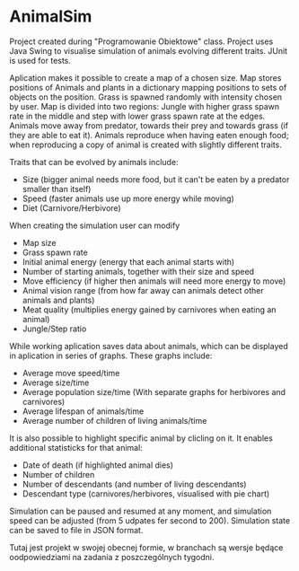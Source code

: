 # AnimalSim

Project created during "Programowanie Obiektowe" class. Project uses Java Swing to visualise simulation of animals evolving different traits. JUnit is used for tests.

Aplication makes it possible to create a map of a chosen size. Map stores positions of Animals and plants in a dictionary mapping positions to sets of objects on the position. Grass is spawned randomly with intensity chosen by user. Map is divided into two regions: Jungle with higher grass spawn rate in the middle and step with lower grass spawn rate at the edges. Animals move away from predator, towards their prey and towards grass (if they are able to eat it). Animals reproduce when having eaten enough food; when reproducing a copy of animal is created with slightly different traits.

Traits that can be evolved by animals include:
- Size (bigger animal needs more food, but it can't be eaten by a predator smaller than itself)
- Speed (faster animals use up more energy while moving)
- Diet (Carnivore/Herbivore)

When creating the simulation user can modify
- Map size
- Grass spawn rate
- Initial animal energy (energy that each animal starts with)
- Number of starting animals, together with their size and speed
- Move efficiency (if higher then animals will need more energy to move)
- Animal vision range (from how far away can animals detect other animals and plants)
- Meat quality (multiplies energy gained by carnivores when eating an animal)
- Jungle/Step ratio

While working aplication saves data about animals, which can be displayed in aplication in series of graphs. These graphs include:
- Average move speed/time
- Average size/time
- Average population size/time (With separate graphs for herbivores and carnivores)
- Average lifespan of animals/time
- Average number of children of living animals/time

It is also possible to highlight specific animal by clicling on it. It enables additional statisticks for that animal:
- Date of death (if highlighted animal dies)
- Number of children
- Number of descendants (and number of living descendants)
- Descendant type (carnivores/herbivores, visualised with pie chart)

Simulation can be paused and resumed at any moment, and simulation speed can be adjusted (from 5 udpates fer second to 200).
Simulation state can be saved to file in JSON format.





Tutaj jest projekt w swojej obecnej formie, w branchach są wersje będące oodpowiedziami na zadania z poszczególnych tygodni.
